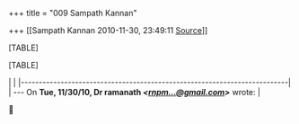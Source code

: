 +++
title = "009 Sampath Kannan"

+++
[[Sampath Kannan	2010-11-30, 23:49:11 [Source](https://groups.google.com/g/bvparishat/c/h1NeTu1-S24)]]



[TABLE]

[TABLE]

|                                                                          | |--------------------------------------------------------------------------| | --- On **Tue, 11/30/10, Dr ramanath *\<[rnpm...@gmail.com]()\>*** wrote: |



